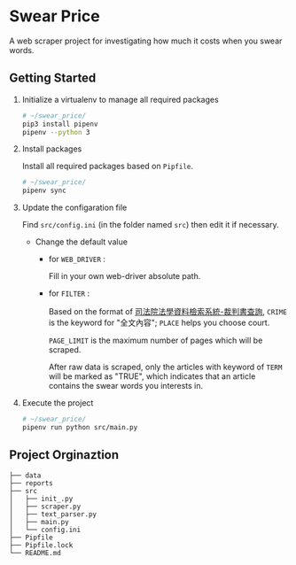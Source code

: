 # Swear Price

A web scraper project for investigating how much it costs when you swear words.

## Getting Started

1. Initialize a virtualenv to manage all required packages

    ```bash
    # ~/swear_price/
    pip3 install pipenv
    pipenv --python 3
    ```

2. Install packages

   Install all required packages based on `Pipfile`.

   ```bash
   # ~/swear_price/
   pipenv sync
   ```

3. Update the configaration file

    Find `src/config.ini` (in the folder named `src`) then edit it if necessary.

    - Change the default value

        - for `WEB_DRIVER` :

            Fill in your own web-driver absolute path.

        - for `FILTER` :

            Based on the format of [司法院法學資料檢索系統-裁判書查詢](https://law.judicial.gov.tw/FJUD/default_AD.aspx), `CRIME` is the keyword for "全文內容"; `PLACE` helps you choose court.

            `PAGE_LIMIT` is the maximum number of pages which will be scraped.

            After raw data is scraped, only the articles with keyword of `TERM` will be marked as "TRUE", which indicates that an article contains the swear words you interests in.

4. Execute the project

    ```bash
    # ~/swear_price/
    pipenv run python src/main.py
    ```

## Project Orginaztion

```
├── data
├── reports
├── src
│   ├── init_.py
│   ├── scraper.py
│   ├── text_parser.py
│   ├── main.py
│   └── config.ini
├── Pipfile
├── Pipfile.lock
└── README.md
```
